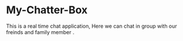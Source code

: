 # My-Chatter-Box
This is a real time chat application, Here we can chat in group with our freinds and family member .


